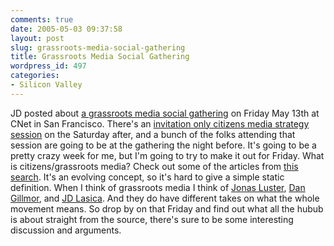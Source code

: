 ```yaml
---
comments: true
date: 2005-05-03 09:37:58
layout: post
slug: grassroots-media-social-gathering
title: Grassroots Media Social Gathering
wordpress_id: 497
categories:
- Silicon Valley
---
```


JD posted about [a grassroots media social gathering](http://www.darknet.com/2005/04/grassroots_medi.html) on Friday May 13th at CNet in San Francisco. There's an [invitation only citizens media strategy session](http://www.newmediamusings.com/blog/2005/03/citizens_media_.html) on the Saturday after, and a bunch of the folks attending that session are going to be at the gathering the night before. It's going to be a pretty crazy week for me, but I'm going to try to make it out for Friday. What is citizens/grassroots media? Check out some of the articles from [this search](http://www.feedster.com/search.php?hl=en&ie=UTF-8&limit=15&q=%22citizen+media%22+OR+%22grassroots+media%22&sort=date). It's an evolving concept, so it's hard to give a simple static definition. When I think of grassroots media I think of [Jonas Luster](http://www.jluster.org/), [Dan Gillmor](http://dangillmor.typepad.com/), and [JD Lasica](http://jd.typepad.com/). And they do have different takes on what the whole movement means. So drop by on that Friday and find out what all the hubub is about straight from the source, there's sure to be some interesting discussion and arguments.
